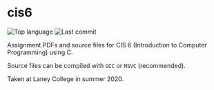 # cis6

![Top language](https://img.shields.io/github/languages/top/itsrichardyu/cis6?color=%23474747&label=%20&style=flat-square&logo=data%3Aimage%2Fpng%3Bbase64%2CiVBORw0KGgoAAAANSUhEUgAAABAAAAAQCAYAAAAf8%2F9hAAABI0lEQVQ4jaXTzyqGQRQG8J9%2FmUJsZCfuQWLtFqzETokslLJjKRElCnu3YKFQSCm2trZYEhkbNJq3Pm%2Fv95WcmmbmzDznPD3nHP%2B1pgIfYyyHGsQ6hrGPNXwVjyGEn725gkAnNnCPcfRjFe%2BYKn8uM5jLmbpwg6P83IZ5dOMCKyGE81%2BRYoxnMcavvCZSwIq1U%2FypYlA4F7Cdz0M5a2Lzkn2P6AshNFVp8FQDnszAE9xhFlfoxWs9BtcYRXtyNajwcwihp14V%2FmTlAIN5%2FyiV7AHTOMYnWhqJuIitkoi3iXaViK01WU4xhk284SADa203gWsd5UaayY2UBKrXSKmBlkMIl1UBknWkTsNSKXvSJelwmC7FLDQapoE8TCPYqzdM%2FzN8AyEidNR43ePHAAAAAElFTkSuQmCC)
![Last commit](https://img.shields.io/github/last-commit/itsrichardyu/cis6?label=last%20updated&style=flat-square)

Assignment PDFs and source files for CIS 6 (Introduction to Computer
Programming) using C.

Source files can be compiled with ```GCC``` or ```MSVC``` (recommended).

Taken at Laney College in summer 2020.
